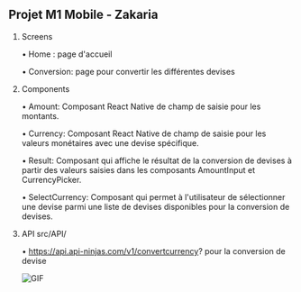Projet M1 Mobile - Zakaria
------------------

1.	Screens

	•	Home : page d'accueil

	•	Conversion: page pour convertir les différentes devises

2.	Components

	•	Amount: Composant React Native de champ de saisie pour les montants.

	•	Currency: Composant React Native de champ de saisie pour les valeurs monétaires avec une devise spécifique.

	•	Result: Composant qui affiche le résultat de la conversion de devises à partir des valeurs saisies dans les composants AmountInput et CurrencyPicker.

	•	SelectCurrency: Composant qui permet à l'utilisateur de sélectionner une devise parmi une liste de devises disponibles pour la conversion de devises.

3.	API src/API/

	•	https://api.api-ninjas.com/v1/convertcurrency? pour la conversion de devise 

	![GIF](AndroidGIF2.gif)

